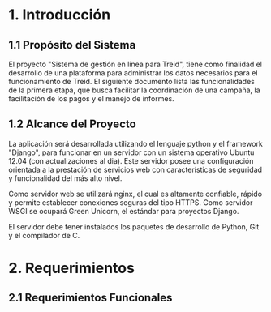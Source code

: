 # 1. Introducción

## 1.1 Propósito del Sistema

El proyecto "Sistema de gestión en línea para Treid", tiene como finalidad el desarrollo de una plataforma para administrar los datos necesarios para el funcionamiento de Treid. El siguiente documento lista las funcionalidades de la primera etapa, que busca facilitar la coordinación de una campaña, la facilitación de los pagos y el manejo de informes.

## 1.2 Alcance del Proyecto

La aplicación será desarrollada utilizando el lenguaje python y el framework "Django", para funcionar en un servidor con un sistema operativo Ubuntu 12.04 (con actualizaciones al dia). Este servidor posee una configuración orientada a la prestación de servicios web con características de seguridad y funcionalidad del más alto nivel. 

Como servidor web se utilizará nginx, el cual es altamente confiable, rápido y permite establecer conexiones seguras del tipo HTTPS. Como servidor WSGI se ocupará Green Unicorn, el estándar para proyectos Django.

El servidor debe tener instalados los paquetes de desarrollo de Python, Git y el compilador de C.


# 2. Requerimientos

## 2.1 Requerimientos Funcionales

